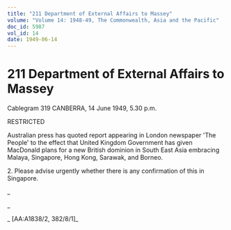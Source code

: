 ```yaml
---
title: "211 Department of External Affairs to Massey"
volume: "Volume 14: 1948-49, The Commonwealth, Asia and the Pacific"
doc_id: 5987
vol_id: 14
date: 1949-06-14
---
```


# 211 Department of External Affairs to Massey

Cablegram 319 CANBERRA, 14 June 1949, 5.30 p.m.

RESTRICTED

Australian press has quoted report appearing in London newspaper 'The People' to the effect that United Kingdom Government has given MacDonald plans for a new British dominion in South East Asia embracing Malaya, Singapore, Hong Kong, Sarawak, and Borneo.

2\. Please advise urgently whether there is any confirmation of this in Singapore.

_

_

_ [AA:A1838/2, 382/8/1]_

